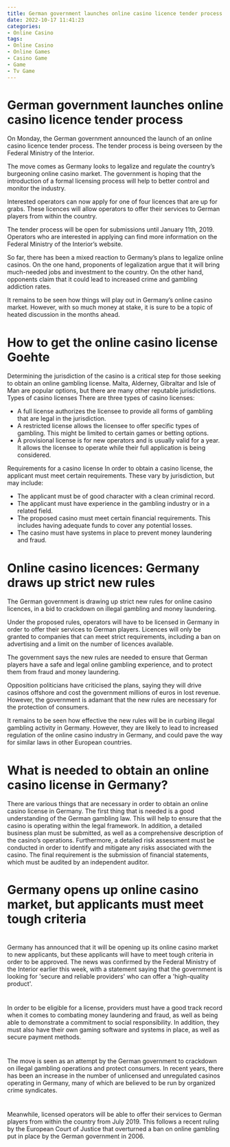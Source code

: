 ```yaml
---
title: German government launches online casino licence tender process
date: 2022-10-17 11:41:23
categories:
- Online Casino
tags:
- Online Casino
- Online Games
- Casino Game
- Game
- Tv Game
---
```



#  German government launches online casino licence tender process

On Monday, the German government announced the launch of an online casino licence tender process. The tender process is being overseen by the Federal Ministry of the Interior.

The move comes as Germany looks to legalize and regulate the country’s burgeoning online casino market. The government is hoping that the introduction of a formal licensing process will help to better control and monitor the industry.

Interested operators can now apply for one of four licences that are up for grabs. These licences will allow operators to offer their services to German players from within the country.

The tender process will be open for submissions until January 11th, 2019. Operators who are interested in applying can find more information on the Federal Ministry of the Interior’s website.

So far, there has been a mixed reaction to Germany’s plans to legalize online casinos. On the one hand, proponents of legalization argue that it will bring much-needed jobs and investment to the country. On the other hand, opponents claim that it could lead to increased crime and gambling addiction rates.

It remains to be seen how things will play out in Germany’s online casino market. However, with so much money at stake, it is sure to be a topic of heated discussion in the months ahead.

#  How to get the online casino license Goehte 
Determining the jurisdiction of the casino is a critical step for those seeking to obtain an online gambling license. Malta, Alderney, Gibraltar and Isle of Man are popular options, but there are many other reputable jurisdictions. Types of casino licenses 
There are three types of casino licenses:

- A full license authorizes the licensee to provide all forms of gambling that are legal in the jurisdiction.
- A restricted license allows the licensee to offer specific types of gambling. This might be limited to certain games or betting options.
- A provisional license is for new operators and is usually valid for a year. It allows the licensee to operate while their full application is being considered.

Requirements for a casino license 
In order to obtain a casino license, the applicant must meet certain requirements. These vary by jurisdiction, but may include:
- The applicant must be of good character with a clean criminal record.
- The applicant must have experience in the gambling industry or in a related field.
- The proposed casino must meet certain financial requirements. This includes having adequate funds to cover any potential losses.
- The casino must have systems in place to prevent money laundering and fraud.

#  Online casino licences: Germany draws up strict new rules 

The German government is drawing up strict new rules for online casino licences, in a bid to crackdown on illegal gambling and money laundering.

Under the proposed rules, operators will have to be licensed in Germany in order to offer their services to German players. Licences will only be granted to companies that can meet strict requirements, including a ban on advertising and a limit on the number of licences available.

The government says the new rules are needed to ensure that German players have a safe and legal online gambling experience, and to protect them from fraud and money laundering.

Opposition politicians have criticised the plans, saying they will drive casinos offshore and cost the government millions of euros in lost revenue. However, the government is adamant that the new rules are necessary for the protection of consumers.

It remains to be seen how effective the new rules will be in curbing illegal gambling activity in Germany. However, they are likely to lead to increased regulation of the online casino industry in Germany, and could pave the way for similar laws in other European countries.

#  What is needed to obtain an online casino license in Germany? 

There are various things that are necessary in order to obtain an online casino license in Germany. The first thing that is needed is a good understanding of the German gambling law. This will help to ensure that the casino is operating within the legal framework. In addition, a detailed business plan must be submitted, as well as a comprehensive description of the casino’s operations. Furthermore, a detailed risk assessment must be conducted in order to identify and mitigate any risks associated with the casino. The final requirement is the submission of financial statements, which must be audited by an independent auditor.

#  Germany opens up online casino market, but applicants must meet tough criteria

#

Germany has announced that it will be opening up its online casino market to new applicants, but these applicants will have to meet tough criteria in order to be approved. The news was confirmed by the Federal Ministry of the Interior earlier this week, with a statement saying that the government is looking for 'secure and reliable providers' who can offer a 'high-quality product'.

#

In order to be eligible for a license, providers must have a good track record when it comes to combating money laundering and fraud, as well as being able to demonstrate a commitment to social responsibility. In addition, they must also have their own gaming software and systems in place, as well as secure payment methods.

#

The move is seen as an attempt by the German government to crackdown on illegal gambling operations and protect consumers. In recent years, there has been an increase in the number of unlicensed and unregulated casinos operating in Germany, many of which are believed to be run by organized crime syndicates.

#

Meanwhile, licensed operators will be able to offer their services to German players from within the country from July 2019. This follows a recent ruling by the European Court of Justice that overturned a ban on online gambling put in place by the German government in 2006.